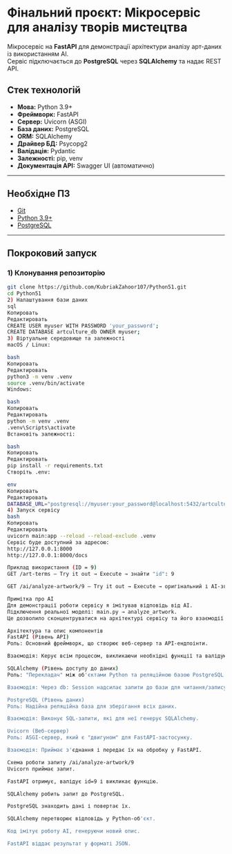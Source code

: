 # Фінальний проєкт: Мікросервіс для аналізу творів мистецтва

Мікросервіс на **FastAPI** для демонстрації архітектури аналізу арт-даних із використанням AI.  
Сервіс підключається до **PostgreSQL** через **SQLAlchemy** та надає REST API.

## Стек технологій
- **Мова:** Python 3.9+
- **Фреймворк:** FastAPI
- **Сервер:** Uvicorn (ASGI)
- **База даних:** PostgreSQL
- **ORM:** SQLAlchemy
- **Драйвер БД:** Psycopg2
- **Валідація:** Pydantic
- **Залежності:** pip, venv
- **Документація API:** Swagger UI (автоматично)

---

## Необхідне ПЗ
- [Git](https://git-scm.com/downloads)
- [Python 3.9+](https://www.python.org/downloads/)
- [PostgreSQL](https://www.postgresql.org/download/)

---

## Покроковий запуск

### 1) Клонування репозиторію
```bash
git clone https://github.com/KubriakZahoor107/Python51.git
cd Python51
2) Налаштування бази даних
sql
Копировать
Редактировать
CREATE USER myuser WITH PASSWORD 'your_password';
CREATE DATABASE artculture_db OWNER myuser;
3) Віртуальне середовище та залежності
macOS / Linux:

bash
Копировать
Редактировать
python3 -m venv .venv
source .venv/bin/activate
Windows:

bash
Копировать
Редактировать
python -m venv .venv
.venv\Scripts\activate
Встановіть залежності:

bash
Копировать
Редактировать
pip install -r requirements.txt
Створіть .env:

env
Копировать
Редактировать
DATABASE_URL="postgresql://myuser:your_password@localhost:5432/artculture_db"
4) Запуск сервісу
bash
Копировать
Редактировать
uvicorn main:app --reload --reload-exclude .venv
Сервіс буде доступний за адресою:
http://127.0.0.1:8000
http://127.0.0.1:8000/docs

Приклад використання (ID = 9)
GET /art-terms — Try it out → Execute → знайти "id": 9

GET /ai/analyze-artwork/9 — Try it out → Execute → оригінальний і AI-згенерований опис

Примітка про AI
Для демонстрації роботи сервісу я імітував відповідь від AI.
Підключення реальної моделі: main.py → analyze_artwork.
Це дозволило сконцентруватися на архітектурі сервісу та його взаємодії з базою даних.

Архітектура та опис компонентів
FastAPI (Рівень API)
Роль: Основний фреймворк, що створює веб-сервер та API-ендпоінти.

Взаємодія: Керує всім процесом, викликаючи необхідні функції та валідуючи дані за допомогою Pydantic.

SQLAlchemy (Рівень доступу до даних)
Роль: "Перекладач" між об'єктами Python та реляційною базою PostgreSQL.

Взаємодія: Через db: Session надсилає запити до бази для читання/запису.

PostgreSQL (Рівень даних)
Роль: Надійна реляційна база для зберігання всіх даних.

Взаємодія: Виконує SQL-запити, які для неї генерує SQLAlchemy.

Uvicorn (Веб-сервер)
Роль: ASGI-сервер, який є "двигуном" для FastAPI-застосунку.

Взаємодія: Приймає з'єднання і передає їх на обробку у FastAPI.

Схема роботи запиту /ai/analyze-artwork/9
Uvicorn приймає запит.

FastAPI отримує, валідує id=9 і викликає функцію.

SQLAlchemy робить запит до PostgreSQL.

PostgreSQL знаходить дані і повертає їх.

SQLAlchemy перетворює відповідь у Python-об'єкт.

Код імітує роботу AI, генеруючи новий опис.

FastAPI віддає результат у форматі JSON.
